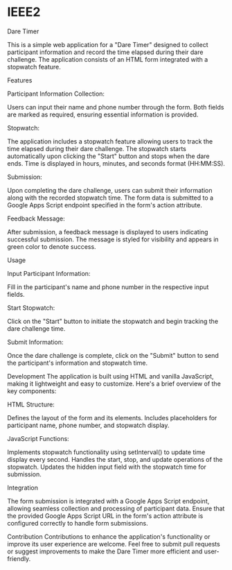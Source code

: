 # IEEE2

Dare Timer

This is a simple web application for a "Dare Timer" designed to collect participant information and record the time elapsed during their dare challenge. The application consists of an HTML form integrated with a stopwatch feature.

Features

Participant Information Collection:

Users can input their name and phone number through the form. Both fields are marked as required, ensuring essential information is provided.

Stopwatch:

The application includes a stopwatch feature allowing users to track the time elapsed during their dare challenge. The stopwatch starts automatically upon clicking the "Start" button and stops when the dare ends. Time is displayed in hours, minutes, and seconds format (HH:MM:SS).

Submission:

Upon completing the dare challenge, users can submit their information along with the recorded stopwatch time. The form data is submitted to a Google Apps Script endpoint specified in the form's action attribute.

Feedback Message:

After submission, a feedback message is displayed to users indicating successful submission. The message is styled for visibility and appears in green color to denote success.

Usage

Input Participant Information:

Fill in the participant's name and phone number in the respective input fields.

Start Stopwatch:

Click on the "Start" button to initiate the stopwatch and begin tracking the dare challenge time.

Submit Information:

Once the dare challenge is complete, click on the "Submit" button to send the participant's information and stopwatch time.

Development The application is built using HTML and vanilla JavaScript, making it lightweight and easy to customize. Here's a brief overview of the key components:

HTML Structure:

Defines the layout of the form and its elements. Includes placeholders for participant name, phone number, and stopwatch display.

JavaScript Functions:

Implements stopwatch functionality using setInterval() to update time display every second. Handles the start, stop, and update operations of the stopwatch. Updates the hidden input field with the stopwatch time for submission.

Integration

The form submission is integrated with a Google Apps Script endpoint, allowing seamless collection and processing of participant data. Ensure that the provided Google Apps Script URL in the form's action attribute is configured correctly to handle form submissions.

Contribution Contributions to enhance the application's functionality or improve its user experience are welcome. Feel free to submit pull requests or suggest improvements to make the Dare Timer more efficient and user-friendly.
